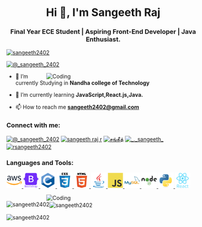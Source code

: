 <h1 align="center">Hi 👋, I'm Sangeeth Raj</h1>
<h3 align="center">Final Year ECE Student | Aspiring Front-End Developer | Java Enthusiast.</h3>






<p align="left"> <a href="https://github.com/ryo-ma/github-profile-trophy"><img src="https://github-profile-trophy.vercel.app/?username=sangeeth2402" alt="sangeeth2402" /></a> </p>

<p align="left"> <a href="https://twitter.com/@_sangeeth_2402" target="blank"><img src="https://img.shields.io/twitter/follow/@_sangeeth_2402?logo=twitter&style=for-the-badge" alt="@_sangeeth_2402" /></a> </p>
<img align="right" alt="Coding" width="400" src="https://analyticsindiamag.com/wp-content/uploads/2018/12/programming.gif">

- 🔭 I’m currently Studying in **Nandha college of Technology**

- 🌱 I’m currently learning **JavaScript,React.js,Java.**

- 📫 How to reach me **sangeeth2402@gmail.com**


<h3 align="left">Connect with me:</h3>
<p align="left">
<a href="https://twitter.com/@_sangeeth_2402" target="blank"><img align="center" src="https://raw.githubusercontent.com/rahuldkjain/github-profile-readme-generator/master/src/images/icons/Social/twitter.svg" alt="@_sangeeth_2402" height="30" width="40" /></a>
<a href="https://linkedin.com/in/sangeeth raj r" target="blank"><img align="center" src="https://raw.githubusercontent.com/rahuldkjain/github-profile-readme-generator/master/src/images/icons/Social/linked-in-alt.svg" alt="sangeeth raj r" height="30" width="40" /></a>
<a href="https://fb.com/சங்கீத்" target="blank"><img align="center" src="https://raw.githubusercontent.com/rahuldkjain/github-profile-readme-generator/master/src/images/icons/Social/facebook.svg" alt="சங்கீத்" height="30" width="40" /></a>
<a href="https://instagram.com/_._sangeeth_" target="blank"><img align="center" src="https://raw.githubusercontent.com/rahuldkjain/github-profile-readme-generator/master/src/images/icons/Social/instagram.svg" alt="_._sangeeth_" height="30" width="40" /></a>
<a href="https://www.codechef.com/users/rsangeeth2402" target="blank"><img align="center" src="https://cdn.jsdelivr.net/npm/simple-icons@3.1.0/icons/codechef.svg" alt="rsangeeth2402" height="30" width="40" /></a>
</p>


<h3 align="left">Languages and Tools:</h3>
<p align="left"> <a href="https://aws.amazon.com" target="_blank" rel="noreferrer"> <img src="https://raw.githubusercontent.com/devicons/devicon/master/icons/amazonwebservices/amazonwebservices-original-wordmark.svg" alt="aws" width="40" height="40"/> </a> <a href="https://getbootstrap.com" target="_blank" rel="noreferrer"> <img src="https://raw.githubusercontent.com/devicons/devicon/master/icons/bootstrap/bootstrap-plain-wordmark.svg" alt="bootstrap" width="40" height="40"/> </a> <a href="https://www.cprogramming.com/" target="_blank" rel="noreferrer"> <img src="https://raw.githubusercontent.com/devicons/devicon/master/icons/c/c-original.svg" alt="c" width="40" height="40"/> </a> <a href="https://www.w3schools.com/css/" target="_blank" rel="noreferrer"> <img src="https://raw.githubusercontent.com/devicons/devicon/master/icons/css3/css3-original-wordmark.svg" alt="css3" width="40" height="40"/> </a> <a href="https://www.w3.org/html/" target="_blank" rel="noreferrer"> <img src="https://raw.githubusercontent.com/devicons/devicon/master/icons/html5/html5-original-wordmark.svg" alt="html5" width="40" height="40"/> </a> <a href="https://www.java.com" target="_blank" rel="noreferrer"> <img src="https://raw.githubusercontent.com/devicons/devicon/master/icons/java/java-original.svg" alt="java" width="40" height="40"/> </a> <a href="https://developer.mozilla.org/en-US/docs/Web/JavaScript" target="_blank" rel="noreferrer"> <img src="https://raw.githubusercontent.com/devicons/devicon/master/icons/javascript/javascript-original.svg" alt="javascript" width="40" height="40"/> </a> <a href="https://www.mysql.com/" target="_blank" rel="noreferrer"> <img src="https://raw.githubusercontent.com/devicons/devicon/master/icons/mysql/mysql-original-wordmark.svg" alt="mysql" width="40" height="40"/> </a> <a href="https://nodejs.org" target="_blank" rel="noreferrer"> <img src="https://raw.githubusercontent.com/devicons/devicon/master/icons/nodejs/nodejs-original-wordmark.svg" alt="nodejs" width="40" height="40"/> </a> <a href="https://www.python.org" target="_blank" rel="noreferrer"> <img src="https://raw.githubusercontent.com/devicons/devicon/master/icons/python/python-original.svg" alt="python" width="40" height="40"/> </a> <a href="https://reactjs.org/" target="_blank" rel="noreferrer"> <img src="https://raw.githubusercontent.com/devicons/devicon/master/icons/react/react-original-wordmark.svg" alt="react" width="40" height="40"/> </a> </p>

<img align="right" alt="Coding" width="400" src="https://cdn.dribbble.com/users/1894420/screenshots/14032021/programming_01.gif">

<p><img align="left" src="https://github-readme-stats.vercel.app/api/top-langs?username=sangeeth2402&show_icons=true&locale=en&layout=compact" alt="sangeeth2402" /></p>

<p>&nbsp;<img align="center" src="https://github-readme-stats.vercel.app/api?username=sangeeth2402&show_icons=true&locale=en" alt="sangeeth2402" /></p>

<p><img align="center" src="https://github-readme-streak-stats.herokuapp.com/?user=sangeeth2402&" alt="sangeeth2402" /></p>
